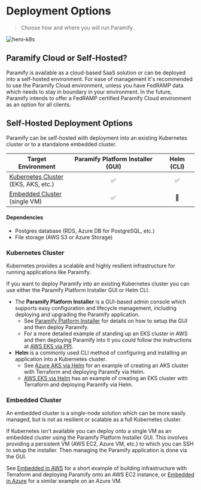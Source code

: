 # Deployment Options
> Choose how and where you will run Paramify.

![hero-k8s](/assets/hero-k8s.png)

## Paramify Cloud or Self-Hosted?

Paramify is available as a cloud-based SaaS solution or can be deployed into a self-hosted environment. For ease of management it's recommended to use the Paramify Cloud environment, unless you have FedRAMP data which needs to stay in boundary in your environment. In the future, Paramify intends to offer a FedRAMP certified Paramify Cloud environment as an option for all clients.

## Self-Hosted Deployment Options

Paramify can be self-hosted with deployment into an existing Kubernetes cluster or to a standalone embedded cluster.

| Target Environment                  | Paramify Platform Installer (GUI) | Helm (CLI) |
| ----------------------------------- | :---: | :---: |
| [Kubernetes Cluster](#kubernetes-cluster) <br/> (EKS, AKS, etc.) | ✅ | ✅ |
| [Embedded Cluster](#embedded-cluster) <br/> (single VM)        | ✅ | 🚫 |

#### Dependencies
* Postgres database (RDS, Azure DB for PostgreSQL, etc.)
* File storage (AWS S3 or Azure Storage)

### Kubernetes Cluster
Kubernetes provides a scalable and highly resilient infrastructure for running applications like Paramify.

If you want to deploy Paramify into an existing Kubernetes cluster you can use either the Paramify Platform Installer GUI or Helm CLI.

* The **Paramify Platform Installer** is a GUI-based admin console which supports easy configuration and lifecycle management, including deploying and upgrading the Paramify application.
  * See [Paramify Platform Installer](ppi) for details on how to setup the GUI and then deploy Paramify.
  * For a more detailed example of standing up an EKS cluster in AWS and then deploying Paramify into it you could follow the instructions at [AWS EKS via PPI](deploy-ppi-eks).
* **Helm** is a commonly used CLI method of configuring and installing an application into a Kubernetes cluster.
  * See [Azure AKS via Helm](deploy-helm-azure) for an example of creating an AKS cluster with Terraform and deploying Paramify via Helm.
  * [AWS EKS via Helm](deploy-helm-aws) has an example of creating an EKS cluster with Terraform and deploying Paramify via Helm.

### Embedded Cluster
An embedded cluster is a single-node solution which can be more easily managed, but is not as resilient or scalable as a full Kubernetes cluster.

If Kubernetes isn't available you can deploy onto a single VM as an embedded cluster using the Paramify Platform Installer GUI. This involves providing a persistent VM (AWS EC2, Azure VM, etc.) to which you can SSH to setup the installer. Then managing the Paramify application is done via the GUI.

See [Embedded in AWS](deploy-embedded-aws) for a short example of building infrastructure with Terraform and deploying Paramify onto an AWS EC2 instance, or [Embedded in Azure](deploy-embedded-azure) for a similar example on an Azure VM.
